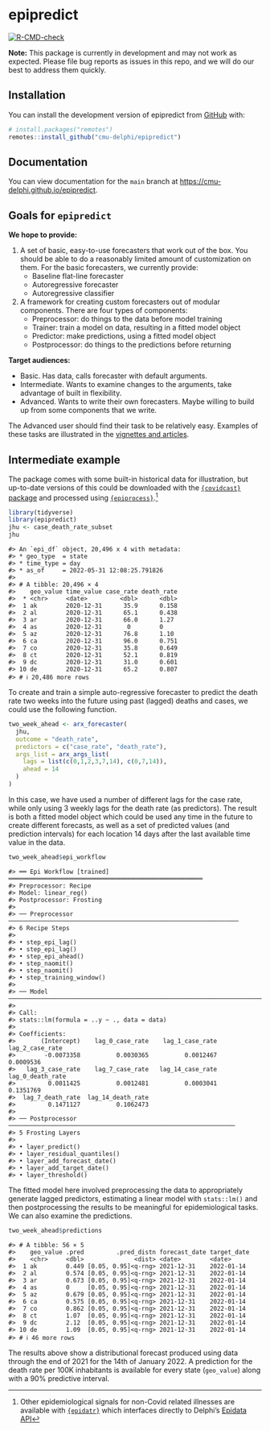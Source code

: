 
<!-- README.md is generated from README.Rmd. Please edit that file -->

# epipredict

<!-- badges: start -->

[![R-CMD-check](https://github.com/cmu-delphi/epipredict/actions/workflows/R-CMD-check.yaml/badge.svg)](https://github.com/cmu-delphi/epipredict/actions/workflows/R-CMD-check.yaml)
<!-- badges: end -->

**Note:** This package is currently in development and may not work as
expected. Please file bug reports as issues in this repo, and we will do
our best to address them quickly.

## Installation

You can install the development version of epipredict from
[GitHub](https://github.com/) with:

``` r
# install.packages("remotes")
remotes::install_github("cmu-delphi/epipredict")
```

## Documentation

You can view documentation for the `main` branch at
<https://cmu-delphi.github.io/epipredict>.

## Goals for `epipredict`

**We hope to provide:**

1.  A set of basic, easy-to-use forecasters that work out of the box.
    You should be able to do a reasonably limited amount of
    customization on them. For the basic forecasters, we currently
    provide:
    - Baseline flat-line forecaster
    - Autoregressive forecaster
    - Autoregressive classifier
2.  A framework for creating custom forecasters out of modular
    components. There are four types of components:
    - Preprocessor: do things to the data before model training
    - Trainer: train a model on data, resulting in a fitted model object
    - Predictor: make predictions, using a fitted model object
    - Postprocessor: do things to the predictions before returning

**Target audiences:**

- Basic. Has data, calls forecaster with default arguments.
- Intermediate. Wants to examine changes to the arguments, take
  advantage of built in flexibility.
- Advanced. Wants to write their own forecasters. Maybe willing to build
  up from some components that we write.

The Advanced user should find their task to be relatively easy. Examples
of these tasks are illustrated in the [vignettes and
articles](https://cmu-delphi.github.io/epipredict).

## Intermediate example

The package comes with some built-in historical data for illustration,
but up-to-date versions of this could be downloaded with the
[`{covidcast}`
package](https://cmu-delphi.github.io/covidcast/covidcastR/index.html)
and processed using
[`{epiprocess}`](https://cmu-delphi.github.io/epiprocess/).[^1]

``` r
library(tidyverse)
library(epipredict)
jhu <- case_death_rate_subset
jhu
```

    #> An `epi_df` object, 20,496 x 4 with metadata:
    #> * geo_type  = state
    #> * time_type = day
    #> * as_of     = 2022-05-31 12:08:25.791826
    #> 
    #> # A tibble: 20,496 × 4
    #>    geo_value time_value case_rate death_rate
    #>  * <chr>     <date>         <dbl>      <dbl>
    #>  1 ak        2020-12-31      35.9      0.158
    #>  2 al        2020-12-31      65.1      0.438
    #>  3 ar        2020-12-31      66.0      1.27 
    #>  4 as        2020-12-31       0        0    
    #>  5 az        2020-12-31      76.8      1.10 
    #>  6 ca        2020-12-31      96.0      0.751
    #>  7 co        2020-12-31      35.8      0.649
    #>  8 ct        2020-12-31      52.1      0.819
    #>  9 dc        2020-12-31      31.0      0.601
    #> 10 de        2020-12-31      65.2      0.807
    #> # ℹ 20,486 more rows

To create and train a simple auto-regressive forecaster to predict the
death rate two weeks into the future using past (lagged) deaths and
cases, we could use the following function.

``` r
two_week_ahead <- arx_forecaster(
  jhu, 
  outcome = "death_rate", 
  predictors = c("case_rate", "death_rate"),
  args_list = arx_args_list(
    lags = list(c(0,1,2,3,7,14), c(0,7,14)),
    ahead = 14
  )
) 
```

In this case, we have used a number of different lags for the case rate,
while only using 3 weekly lags for the death rate (as predictors). The
result is both a fitted model object which could be used any time in the
future to create different forecasts, as well as a set of predicted
values (and prediction intervals) for each location 14 days after the
last available time value in the data.

``` r
two_week_ahead$epi_workflow
```

    #> ══ Epi Workflow [trained] ══════════════════════════════════════════════════════
    #> Preprocessor: Recipe
    #> Model: linear_reg()
    #> Postprocessor: Frosting
    #> 
    #> ── Preprocessor ────────────────────────────────────────────────────────────────
    #> 6 Recipe Steps
    #> 
    #> • step_epi_lag()
    #> • step_epi_lag()
    #> • step_epi_ahead()
    #> • step_naomit()
    #> • step_naomit()
    #> • step_training_window()
    #> 
    #> ── Model ───────────────────────────────────────────────────────────────────────
    #> 
    #> Call:
    #> stats::lm(formula = ..y ~ ., data = data)
    #> 
    #> Coefficients:
    #>       (Intercept)    lag_0_case_rate    lag_1_case_rate    lag_2_case_rate  
    #>        -0.0073358          0.0030365          0.0012467          0.0009536  
    #>   lag_3_case_rate    lag_7_case_rate   lag_14_case_rate   lag_0_death_rate  
    #>         0.0011425          0.0012481          0.0003041          0.1351769  
    #>  lag_7_death_rate  lag_14_death_rate  
    #>         0.1471127          0.1062473  
    #> 
    #> ── Postprocessor ───────────────────────────────────────────────────────────────
    #> 5 Frosting Layers
    #> 
    #> • layer_predict()
    #> • layer_residual_quantiles()
    #> • layer_add_forecast_date()
    #> • layer_add_target_date()
    #> • layer_threshold()

The fitted model here involved preprocessing the data to appropriately
generate lagged predictors, estimating a linear model with `stats::lm()`
and then postprocessing the results to be meaningful for epidemiological
tasks. We can also examine the predictions.

``` r
two_week_ahead$predictions
```

    #> # A tibble: 56 × 5
    #>    geo_value .pred         .pred_distn forecast_date target_date
    #>    <chr>     <dbl>              <dist> <date>        <date>     
    #>  1 ak        0.449 [0.05, 0.95]<q-rng> 2021-12-31    2022-01-14 
    #>  2 al        0.574 [0.05, 0.95]<q-rng> 2021-12-31    2022-01-14 
    #>  3 ar        0.673 [0.05, 0.95]<q-rng> 2021-12-31    2022-01-14 
    #>  4 as        0     [0.05, 0.95]<q-rng> 2021-12-31    2022-01-14 
    #>  5 az        0.679 [0.05, 0.95]<q-rng> 2021-12-31    2022-01-14 
    #>  6 ca        0.575 [0.05, 0.95]<q-rng> 2021-12-31    2022-01-14 
    #>  7 co        0.862 [0.05, 0.95]<q-rng> 2021-12-31    2022-01-14 
    #>  8 ct        1.07  [0.05, 0.95]<q-rng> 2021-12-31    2022-01-14 
    #>  9 dc        2.12  [0.05, 0.95]<q-rng> 2021-12-31    2022-01-14 
    #> 10 de        1.09  [0.05, 0.95]<q-rng> 2021-12-31    2022-01-14 
    #> # ℹ 46 more rows

The results above show a distributional forecast produced using data
through the end of 2021 for the 14th of January 2022. A prediction for
the death rate per 100K inhabitants is available for every state
(`geo_value`) along with a 90% predictive interval.

<!--
&#10;During a quiet period, a user decides they want to first predict whether a surge is about to occur, say using variant information from GISAID. Then for surging locations, they want to train an AR model using past surges in the same location. Everywhere else, they predict a flat line. We should be able to do this in a few lines of code.
&#10;Delphi's own forecasts have been produced/evaluated in this way for a while now, but the code base is scattered and evolving. We want to consolidate, generalize, and simplify to allow others to benefit as well.
&#10;The basic framework should allow for something like the following. This would
feel very familiar to anyone working in `R`+`{tidyverse}`.
&#10;**Simple linear autoregressive model with scaling (modular)**
&#10;
```r
my_fcaster = new_epi_predictor() %>%
  add_preprocessor(scaler, var = cases, by = pop) %>%
  add_preprocessor(lagger, var = dv_cli, lags = c(0, 7, 14)) %>%
  add_trainer(lm) %>%
  add_predictor(lm.predict) %>%
  add_postprocessor(scaler, by = 1/pop)
```
&#10;Then you could run this on an `epi_df` with one line.
&#10;
```r
my_fcaster(lead(cases, 7) ~ ., epi_df, key_vars, time_vars)
```
&#10;The hypothetical example of first classifying, then fitting different models would also fit into this framework. And this isn't far from our current production models.
&#10;
&#10;
### What this isn't
&#10;This is not a framework for SIR models. We intend to create some simple versions, but advanced models---those that use variants, hospitalizations, different types of immunity, age stratification, etc.---cannot be compartmentalized in the same way (though see [pypm](https://pypm.github.io/home/)). These types of models also are better at scenario modeling than short term forecasts unless they are quite complicated.
&#10;-->

[^1]: Other epidemiological signals for non-Covid related illnesses are
    available with [`{epidatr}`](https://github.com/cmu-delphi/epidatr)
    which interfaces directly to Delphi’s [Epidata
    API](https://cmu-delphi.github.io/delphi-epidata/)
